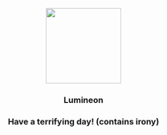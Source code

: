<p align="center">
    <img src="https://raw.githubusercontent.com/PokeAPI/sprites/master/sprites/pokemon/457.png" width="150" height="150">
</p>
<h3 align="center"> <b>Lumineon</b></h3>
<h3 align="center">Have a terrifying day! (contains irony)</h3>
